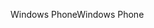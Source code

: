 <span data-ttu-id="ff145-101">Windows Phone</span><span class="sxs-lookup"><span data-stu-id="ff145-101">Windows Phone</span></span>